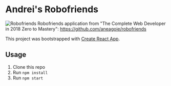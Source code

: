 # Andrei's Robofriends

![Robofriends](https://i.imgur.com/wDrhV6p.png "Andrei's Robofriends")
Robofriends application from "The Complete Web Developer in 2018 Zero to Mastery": https://github.com/aneagoie/robofriends 

This project was bootstrapped with [Create React App](https://github.com/facebook/create-react-app).

## Usage

1. Clone this repo
2. Run `npm install`
3. Run `npm start`